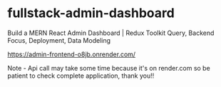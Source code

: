 # fullstack-admin-dashboard

Build a MERN React Admin Dashboard | Redux Toolkit Query, Backend Focus, Deployment, Data Modeling


https://admin-frontend-o8jb.onrender.com/

Note - Api call may take some time because it's on render.com so be patient to check complete application, thank you!!
